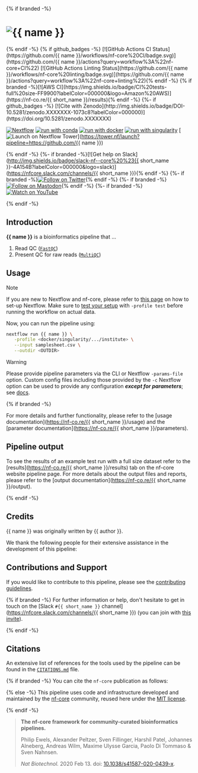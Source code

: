 {% if branded -%}

<h1>
  <picture>
    <source media="(prefers-color-scheme: dark)" srcset="docs/images/{{ logo_dark }}">
    <img alt="{{ name }}" src="docs/images/{{ logo_light }}">
  </picture>
</h1>
{% endif -%}
{% if github_badges -%}
[![GitHub Actions CI Status](https://github.com/{{ name }}/workflows/nf-core%20CI/badge.svg)](https://github.com/{{ name }}/actions?query=workflow%3A%22nf-core+CI%22)
[![GitHub Actions Linting Status](https://github.com/{{ name }}/workflows/nf-core%20linting/badge.svg)](https://github.com/{{ name }}/actions?query=workflow%3A%22nf-core+linting%22){% endif -%}
{% if branded -%}[![AWS CI](https://img.shields.io/badge/CI%20tests-full%20size-FF9900?labelColor=000000&logo=Amazon%20AWS)](https://nf-co.re/{{ short_name }}/results){% endif -%}
{%- if github_badges -%}
[![Cite with Zenodo](http://img.shields.io/badge/DOI-10.5281/zenodo.XXXXXXX-1073c8?labelColor=000000)](https://doi.org/10.5281/zenodo.XXXXXXX)

[![Nextflow](https://img.shields.io/badge/nextflow%20DSL2-%E2%89%A523.04.0-23aa62.svg)](https://www.nextflow.io/)
[![run with conda](http://img.shields.io/badge/run%20with-conda-3EB049?labelColor=000000&logo=anaconda)](https://docs.conda.io/en/latest/)
[![run with docker](https://img.shields.io/badge/run%20with-docker-0db7ed?labelColor=000000&logo=docker)](https://www.docker.com/)
[![run with singularity](https://img.shields.io/badge/run%20with-singularity-1d355c.svg?labelColor=000000)](https://sylabs.io/docs/)
[![Launch on Nextflow Tower](https://img.shields.io/badge/Launch%20%F0%9F%9A%80-Nextflow%20Tower-%234256e7)](https://tower.nf/launch?pipeline=https://github.com/{{ name }})

{% endif -%}
{%- if branded -%}[![Get help on Slack](http://img.shields.io/badge/slack-nf--core%20%23{{ short_name }}-4A154B?labelColor=000000&logo=slack)](https://nfcore.slack.com/channels/{{ short_name }}){% endif -%}
{%- if branded -%}[![Follow on Twitter](http://img.shields.io/badge/twitter-%40nf__core-1DA1F2?labelColor=000000&logo=twitter)](https://twitter.com/nf_core){% endif -%}
{%- if branded -%}[![Follow on Mastodon](https://img.shields.io/badge/mastodon-nf__core-6364ff?labelColor=FFFFFF&logo=mastodon)](https://mstdn.science/@nf_core){% endif -%}
{%- if branded -%}[![Watch on YouTube](http://img.shields.io/badge/youtube-nf--core-FF0000?labelColor=000000&logo=youtube)](https://www.youtube.com/c/nf-core)

{% endif -%}

## Introduction

**{{ name }}** is a bioinformatics pipeline that ...

<!-- TODO nf-core:
   Complete this sentence with a 2-3 sentence summary of what types of data the pipeline ingests, a brief overview of the
   major pipeline sections and the types of output it produces. You're giving an overview to someone new
   to nf-core here, in 15-20 seconds. For an example, see https://github.com/nf-core/rnaseq/blob/master/README.md#introduction
-->

<!-- TODO nf-core: Include a figure that guides the user through the major workflow steps. Many nf-core
     workflows use the "tube map" design for that. See https://nf-co.re/docs/contributing/design_guidelines#examples for examples.   -->
<!-- TODO nf-core: Fill in short bullet-pointed list of the default steps in the pipeline -->

1. Read QC ([`FastQC`](https://www.bioinformatics.babraham.ac.uk/projects/fastqc/))
2. Present QC for raw reads ([`MultiQC`](http://multiqc.info/))

## Usage

> [!NOTE]
> If you are new to Nextflow and nf-core, please refer to [this page](https://nf-co.re/docs/usage/installation) on how to set-up Nextflow. Make sure to [test your setup](https://nf-co.re/docs/usage/introduction#how-to-run-a-pipeline) with `-profile test` before running the workflow on actual data.

<!-- TODO nf-core: Describe the minimum required steps to execute the pipeline, e.g. how to prepare samplesheets.
     Explain what rows and columns represent. For instance (please edit as appropriate):

First, prepare a samplesheet with your input data that looks as follows:

`samplesheet.csv`:

```csv
sample,fastq_1,fastq_2
CONTROL_REP1,AEG588A1_S1_L002_R1_001.fastq.gz,AEG588A1_S1_L002_R2_001.fastq.gz
```

Each row represents a fastq file (single-end) or a pair of fastq files (paired end).

-->

Now, you can run the pipeline using:

<!-- TODO nf-core: update the following command to include all required parameters for a minimal example -->

```bash
nextflow run {{ name }} \
   -profile <docker/singularity/.../institute> \
   --input samplesheet.csv \
   --outdir <OUTDIR>
```

> [!WARNING]
> Please provide pipeline parameters via the CLI or Nextflow `-params-file` option. Custom config files including those provided by the `-c` Nextflow option can be used to provide any configuration _**except for parameters**_;
> see [docs](https://nf-co.re/usage/configuration#custom-configuration-files).

{% if branded -%}

For more details and further functionality, please refer to the [usage documentation](https://nf-co.re/{{ short_name }}/usage) and the [parameter documentation](https://nf-co.re/{{ short_name }}/parameters).

## Pipeline output

To see the results of an example test run with a full size dataset refer to the [results](https://nf-co.re/{{ short_name }}/results) tab on the nf-core website pipeline page.
For more details about the output files and reports, please refer to the
[output documentation](https://nf-co.re/{{ short_name }}/output).

{% endif -%}

## Credits

{{ name }} was originally written by {{ author }}.

We thank the following people for their extensive assistance in the development of this pipeline:

<!-- TODO nf-core: If applicable, make list of people who have also contributed -->

## Contributions and Support

If you would like to contribute to this pipeline, please see the [contributing guidelines](.github/CONTRIBUTING.md).

{% if branded -%}
For further information or help, don't hesitate to get in touch on the [Slack `#{{ short_name }}` channel](https://nfcore.slack.com/channels/{{ short_name }}) (you can join with [this invite](https://nf-co.re/join/slack)).

{% endif -%}

## Citations

<!-- TODO nf-core: Add citation for pipeline after first release. Uncomment lines below and update Zenodo doi and badge at the top of this file. -->
<!-- If you use {{ name }} for your analysis, please cite it using the following doi: [10.5281/zenodo.XXXXXX](https://doi.org/10.5281/zenodo.XXXXXX) -->

<!-- TODO nf-core: Add bibliography of tools and data used in your pipeline -->

An extensive list of references for the tools used by the pipeline can be found in the [`CITATIONS.md`](CITATIONS.md) file.

{% if branded -%}
You can cite the `nf-core` publication as follows:

{% else -%}
This pipeline uses code and infrastructure developed and maintained by the [nf-core](https://nf-co.re) community, reused here under the [MIT license](https://github.com/nf-core/tools/blob/master/LICENSE).

{% endif -%}

> **The nf-core framework for community-curated bioinformatics pipelines.**
>
> Philip Ewels, Alexander Peltzer, Sven Fillinger, Harshil Patel, Johannes Alneberg, Andreas Wilm, Maxime Ulysse Garcia, Paolo Di Tommaso & Sven Nahnsen.
>
> _Nat Biotechnol._ 2020 Feb 13. doi: [10.1038/s41587-020-0439-x](https://dx.doi.org/10.1038/s41587-020-0439-x).
